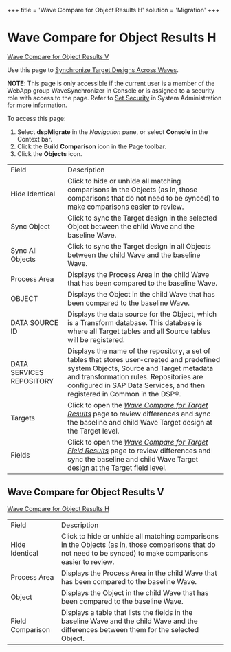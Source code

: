 +++
title = 'Wave Compare for Object Results H'
solution = 'Migration'
+++

# Wave Compare for Object Results H

[Wave Compare for Object Results
V](Wave_Compare_for_Object_Results_H#Wave_Compare_for_Object_Results_V)

<div class="use" data-xmlns="">

Use this page to [Synchronize Target Designs Across
Waves](../Use_Cases/Synchronize_Target_Designs_Across_Waves).

</div>

**NOTE**: This page is only accessible if the current user is a member
of the WebApp group WaveSynchronizer in Console or is assigned to a
security role with access to the page. Refer to [Set
Security](../../../Platform/Sys_Admin/Use_Cases/Setting_security) in
System Administration for more information.

To access this page:

1.  Select
    <span style="font-weight: bold;" data-xmlns="http://www.w3.org/1999/xhtml">dspMigrate</span>
    in the
    <span style="font-style: italic;" data-xmlns="http://www.w3.org/1999/xhtml">Navigation</span>
    pane, or select
    <span style="font-weight: bold;" data-xmlns="http://www.w3.org/1999/xhtml">Console</span>
    in the Context bar.
2.  Click the
    <span style="font-weight: bold;" data-xmlns="http://www.w3.org/1999/xhtml">
    Build Comparison</span> icon in the Page toolbar.
3.  Click the
    <span style="font-weight: bold;" data-xmlns="http://www.w3.org/1999/xhtml">Objects</span>
    icon.

|                          |                                                                                                                                                                                                                                                                |
| ------------------------ | -------------------------------------------------------------------------------------------------------------------------------------------------------------------------------------------------------------------------------------------------------------- |
| Field                    | Description                                                                                                                                                                                                                                                    |
| Hide Identical           | Click to hide or unhide all matching comparisons in the Objects (as in, those comparisons that do not need to be synced) to make comparisons easier to review.                                                                                                 |
| Sync Object              | Click to sync the Target design in the selected Object between the child Wave and the baseline Wave.                                                                                                                                                           |
| Sync All Objects         | Click to sync the Target design in all Objects between the child Wave and the baseline Wave.                                                                                                                                                                   |
| Process Area             | Displays the Process Area in the child Wave that has been compared to the baseline Wave.                                                                                                                                                                       |
| OBJECT                   | Displays the Object in the child Wave that has been compared to the baseline Wave.                                                                                                                                                                             |
| DATA SOURCE ID           | Displays the data source for the Object, which is a Transform database. This database is where all Target tables and all Source tables will be registered.                                                                                                     |
| DATA SERVICES REPOSITORY | Displays the name of the repository, a set of tables that stores user-created and predefined system Objects, Source and Target metadata and transformation rules. Repositories are configured in SAP Data Services, and then registered in Common in the DSP®. |
| Targets                  | Click to open the *[Wave Compare for Target Results](Wave_Compare_for_Target_Results)* page to review differences and sync the baseline and child Wave Target design at the Target level.                                                                  |
| Fields                   | Click to open the *[Wave Compare for Target Field Results](Wave_Compare_for_Target_Field_Results)* page to review differences and sync the baseline and child Wave Target design at the Target field level.                                                |

## <span id="Wave_Compare_for_Object_Results_V"></span>Wave Compare for Object Results V

[Wave Compare for Object Results
H](Wave_Compare_for_Object_Results_H)

|                  |                                                                                                                                                                |
| ---------------- | -------------------------------------------------------------------------------------------------------------------------------------------------------------- |
| Field            | Description                                                                                                                                                    |
| Hide Identical   | Click to hide or unhide all matching comparisons in the Objects (as in, those comparisons that do not need to be synced) to make comparisons easier to review. |
| Process Area     | Displays the Process Area in the child Wave that has been compared to the baseline Wave.                                                                       |
| Object           | Displays the Object in the child Wave that has been compared to the baseline Wave.                                                                             |
| Field Comparison | Displays a table that lists the fields in the baseline Wave and the child Wave and the differences between them for the selected Object.                       |
